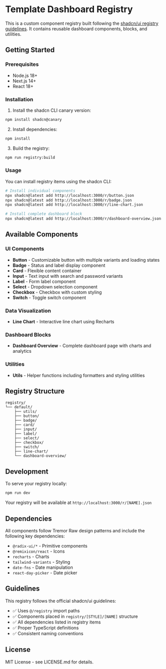 # Template Dashboard Registry

This is a custom component registry built following the [shadcn/ui registry guidelines](https://ui.shadcn.com/docs/registry). It contains reusable dashboard components, blocks, and utilities.

## Getting Started

### Prerequisites

- Node.js 18+ 
- Next.js 14+
- React 18+

### Installation

1. Install the shadcn CLI canary version:
```bash
npm install shadcn@canary
```

2. Install dependencies:
```bash
npm install
```

3. Build the registry:
```bash
npm run registry:build
```

### Usage

You can install registry items using the shadcn CLI:

```bash
# Install individual components
npx shadcn@latest add http://localhost:3000/r/button.json
npx shadcn@latest add http://localhost:3000/r/badge.json
npx shadcn@latest add http://localhost:3000/r/line-chart.json

# Install complete dashboard block
npx shadcn@latest add http://localhost:3000/r/dashboard-overview.json
```

## Available Components

### UI Components
- **Button** - Customizable button with multiple variants and loading states
- **Badge** - Status and label display component
- **Card** - Flexible content container
- **Input** - Text input with search and password variants
- **Label** - Form label component
- **Select** - Dropdown selection component
- **Checkbox** - Checkbox with custom styling
- **Switch** - Toggle switch component

### Data Visualization
- **Line Chart** - Interactive line chart using Recharts

### Dashboard Blocks
- **Dashboard Overview** - Complete dashboard page with charts and analytics

### Utilities
- **Utils** - Helper functions including formatters and styling utilities

## Registry Structure

```
registry/
└── default/
    ├── utils/
    ├── button/
    ├── badge/
    ├── card/
    ├── input/
    ├── label/
    ├── select/
    ├── checkbox/
    ├── switch/
    ├── line-chart/
    └── dashboard-overview/
```

## Development

To serve your registry locally:

```bash
npm run dev
```

Your registry will be available at `http://localhost:3000/r/[NAME].json`

## Dependencies

All components follow Tremor Raw design patterns and include the following key dependencies:

- `@radix-ui/*` - Primitive components
- `@remixicon/react` - Icons
- `recharts` - Charts
- `tailwind-variants` - Styling
- `date-fns` - Date manipulation
- `react-day-picker` - Date picker

## Guidelines

This registry follows the official shadcn/ui guidelines:

- ✅ Uses `@/registry` import paths
- ✅ Components placed in `registry/[STYLE]/[NAME]` structure  
- ✅ All dependencies listed in registry items
- ✅ Proper TypeScript definitions
- ✅ Consistent naming conventions

## License

MIT License - see LICENSE.md for details.